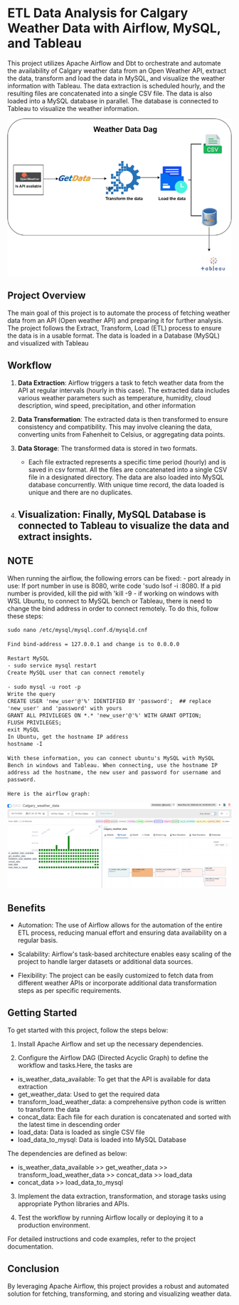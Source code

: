 # ETL Data Analysis for Calgary Weather Data with Airflow, MySQL, and Tableau

This project utilizes Apache Airflow and Dbt to orchestrate and automate the availability of Calgary weather data from an Open Weather API, extract the data, transform and load the data in MySQL, and visualize the weather information with Tableau. The data extraction is scheduled hourly, and the resulting files are concatenated into a single CSV file. The data is also loaded into a MySQL database in parallel. The database is connected to Tableau to visualize the weather information.

![alt text](weather_data.png)

## Project Overview

The main goal of this project is to automate the process of fetching weather data from an API (Open weather API) and preparing it for further analysis. The project follows the Extract, Transform, Load (ETL) process to ensure the data is in a usable format. The data is loaded in a Database (MySQL) and visualized with Tableau

## Workflow

1. **Data Extraction**: Airflow triggers a task to fetch weather data from the API at regular intervals (hourly in this case). The extracted data includes various weather parameters such as temperature, humidity, cloud description, wind speed, precipitation, and other information

2. **Data Transformation**: The extracted data is then transformed to ensure consistency and compatibility. This may involve cleaning the data, converting units from Fahenheit to Celsius, or aggregating data points.

3. **Data Storage**: The transformed data is stored in two formats.
    - Each file extracted represents a specific time period (hourly) and is saved in csv format. All the files are concatenated into a single CSV file in a designated directory.
    The data are also loaded into MySQL database concurrently. With unique time record, the data loaded is unique and there are no duplicates.
4. **Visualization**: Finally, MySQL Database is connected to Tableau to visualize the data and extract insights. 
    - 
## NOTE
When running the airflow, the following errors can be fixed:
    - port already in use: If port number in use is 8080, write code 'sudo lsof -i :8080.
    If a pid number is provided, kill the pid with 'kill -9 <pid>
    - if working on windows with WSL Ubuntu, to connect to MySQL bench or Tableau, there is need to change the bind address in order to connect remotely. To do this, follow these steps:

    sudo nano /etc/mysql/mysql.conf.d/mysqld.cnf

    Find bind-address = 127.0.0.1 and change is to 0.0.0.0

    Restart MySQL
    - sudo service mysql restart
    Create MySQL user that can connect remotely

    - sudo mysql -u root -p
    Write the query
    CREATE USER 'new_user'@'%' IDENTIFIED BY 'password';  ## replace 'new_user' and 'password' with yours
    GRANT ALL PRIVILEGES ON *.* 'new_user'@'%' WITH GRANT OPTION;
    FLUSH PRIVILEGES;
    exit MySQL
    In Ubuntu, get the hostname IP address
    hostname -I

    With these information, you can connect ubuntu's MySQL with MySQL Bench in windows and Tableau. When connecting, use the hostname IP address ad the hostname, the new user and password for username and password.

    Here is the airflow graph:

   

 ![alt text](cal_weather_dag1.png)

## Benefits

- Automation: The use of Airflow allows for the automation of the entire ETL process, reducing manual effort and ensuring data availability on a regular basis.

- Scalability: Airflow's task-based architecture enables easy scaling of the project to handle larger datasets or additional data sources.

- Flexibility: The project can be easily customized to fetch data from different weather APIs or incorporate additional data transformation steps as per specific requirements.

## Getting Started

To get started with this project, follow the steps below:

1. Install Apache Airflow and set up the necessary dependencies.

2. Configure the Airflow DAG (Directed Acyclic Graph) to define the workflow and tasks.Here, the tasks are
 - is_weather_data_available: To get that the API is available for data extraction
 - get_weather_data: Used to get the required data
 - transform_load_weather_data: a comprehensive python code is written to transform the data
 - concat_data: Each file for each duration is concatenated and sorted with the latest time in descending order 
 - load_data: Data is loaded as single CSV file
 - load_data_to_mysql: Data is loaded into MySQL Database

 The dependencies are defined as below:

- is_weather_data_available >> get_weather_data >> transform_load_weather_data >> concat_data >> load_data
- concat_data >> load_data_to_mysql

3. Implement the data extraction, transformation, and storage tasks using appropriate Python libraries and APIs.

4. Test the workflow by running Airflow locally or deploying it to a production environment.

For detailed instructions and code examples, refer to the project documentation.

## Conclusion

By leveraging Apache Airflow, this project provides a robust and automated solution for fetching, transforming, and storing and visualizing weather data. 
